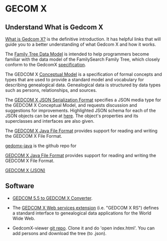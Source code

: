 # GECOM X

## Understand What is Gedcom X

[What is Gedcom X?](https://www.familysearch.org/developers/docs/guides/gedcom-x) is the definitive introduction. It has helpful
links that will guide you to a better understanding of what Gedcom X and how it works.

The [Family Tree Data Model](https://www.familysearch.org/developers/docs/guides/FamilyTree-data-objects) is intended to help programmers become
familiar with the data model of the FamilySearch Family Tree, which closely conform to the GedcomX [specification](http://www.gedcomx.org/Specifications.html).

The GEDCOM X [Conceptual Model](https://github.com/FamilySearch/gedcomx/blob/master/specifications/conceptual-model-specification.md) is a
specification of formal concepts and types that are used to provide a standard model and vocabulary for describing genealogical data.
Genealogical data is structured by data types such as persons, relationships, and sources.

The [GEDCOM X JSON Serialization Format](https://github.com/FamilySearch/gedcomx/blob/master/specifications/json-format-specification.md) specifies a JSON
media type for the GEDCOM X Conceptual Model, and requests discussion and suggestions for improvements. Highlighted JSON schema for each of the JSON objects can be see
at [here](https://www.familysearch.org/developers/docs/api/gx_json). The object's properties and its superclasses and interfaces are also given. 

The [GEDCOM X Java File Format](https://github.com/FamilySearch/gedcomx-java/blob/master/gedcomx-fileformat/README.md) provides support for reading and writing
the GEDCOM X File Format.

[gedomx-java]() is the github repo for 

[GEDCOM X Java File Format](https://github.com/FamilySearch/gedcomx-java/blob/master/gedcomx-fileformat/README.md) provides support for reading and writing the GEDCOM X File Format.

[GEDCOM X (JSON)](https://www.familysearch.org/developers/docs/api/gx_json)

## Software

- [GEDCOM 5.5 to GEDCOM X Converter](https://github.com/FamilySearch/gedcom5-conversion).

- The [GEDCOM X Web services extension](http://rs.gedcomx.org/) (i.e. "GEDCOM X RS") defines a standard interface to genealogical data applications for the World Wide Web.

- GedcomX-viewer [git repo](https://github.com/FamilySearch/gedcomx-viewer). Clone it and do 'open index.html'. You can add persons and download the tree (to .json).

